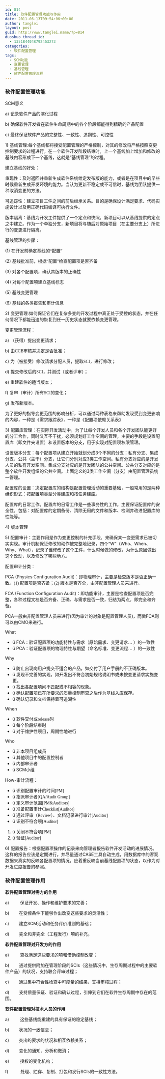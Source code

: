 ```yaml
---
id: 814
title: 软件配置管理功能与作用
date: 2011-06-13T09:54:06+00:00
author: tanglei
layout: post
guid: http://www.tanglei.name/?p=814
duoshuo_thread_id:
  - 1351844048792453273
categories:
  - 软件配置管理
tags:
  - SCM功能
  - 变更管理
  - 基线管理
  - 软件配置管理流程
---
```

### 软件配置管理功能

SCM意义

a) 记录软件产品的演化过程

b) 确保软件开发者在软件生命周期中的各个阶段都能得到精确的产品配置

c) 最终保证软件产品的完整性、一致性、追朔性、可控性

1) 基线管理<span style="font-family: 'Times New Roman';">:</span>每个基线都将接受配置管理的严格控制，对其的修改将严格按照变更控制要求的过程进行，在一个软件开发阶段结束时，上一个基线加上增加和修改的基线内容形成下一个基线，这就是“基线管理”的过程。

建立基线的好处：

重现性：及时返回并重新生成软件系统给定发布版的能力，或者是在项目中的早些时候重新生成开发环境的能力。当认为更新不稳定或不可信时，基线为团队提供一种取消变更的方法。

可追踪性：建立项目工件之间的前后继承关系。目的是确保设计满足要求、代码实施设计以及用正确代码编译可执行文件。

版本隔离：基线为开发工件提供了一个定点和快照，新项目可以从基线提供的定点之中建立。作为一个单独分支，新项目将与随后对原始项目（在主要分支上）所进行的变更进行隔离。

基线管理的步骤：

(1) <span style="font-family: 宋体;">在开发前确定基线的“配置”</span>

(2) <span style="font-family: 宋体;">基线批准前，根据“配置”检查配置项是否齐备</span>

(3) <span style="font-family: 宋体;">对各个配置项，确认其版本的正确性</span>

(4) <span style="font-family: 宋体;">对每个配置项建立基线标志</span>

(5) <span style="font-family: 宋体;">基线变更管理</span>

(6) <span style="font-family: 宋体;">基线的各类报告和审计信息</span>

2) 变更管理<span style="font-family: 'Times New Roman';">:</span>如何保证它们在复杂多变的开发过程中真正处于受控的状态，并在任何情况下都能迅速的恢复到任一历史状态就要依赖变更管理。

变更管理流程：

a) （获得）提出变更请求；

b) 由<span style="font-family: 'Times New Roman';">CCB</span><span style="font-family: 宋体;">审核并决定是否批准；</span>

c) 为（被接受）修改请求分配人员，提取<span style="font-family: 'Times New Roman';">SCI</span><span style="font-family: 宋体;">，进行修改；</span>

d) 提交修改后的<span style="font-family: 'Times New Roman';">SCI</span><span style="font-family: 宋体;">，并测试（或者评审）；</span>

e) 重建软件的适当版本；

f) 复审（审计）所有<span style="font-family: 'Times New Roman';">SCI</span><span style="font-family: 宋体;">的变化；</span>

g) 发布新版本。

为了更好的指导变更范围的影响分析，可以通过两种表格来帮助发现受到变更影响的内容，一种是《需求跟踪表》，一种是《配置项依赖关系表》

3) 配置库管理：在实际开发活动中，为了让每个开发人员和各个开发团队能更好的分工合作，同时又互不干扰，必须规划好工作空间的管理，主要的手段是设置配置库（即文件夹设置）和设置版本的分支，用于实现对配置项权限管理。

设置版本分支：每个配置项从建立开始就划分成3个不同的分支：私有分支、集成分支、公共（主干）分支，让它们分别对应3类工作空间。私有分支对应的是开发人员的私有开发空间。集成分支对应的是开发团队的公共空间。公共分支对应的是整个软件开发组织的公共空间。上面定义的3类工作空间（分支）由配置管理员统一管理。

配置库的设置：决定配置库的结构是配置管理活动的重要基础，一般常用的是两种组织形式：按配置项类型分类建库和按任务建库。

配置库的日常工作。配置库的日常工作是一些事务性的工作，主要保证配置库的安全性，包括：对配置库的定期备份、清除无用的文件和版本、检测并改进配置库的性能等。

4) 版本管理

5) 配置审计：主要作用是作为变更控制的补充手段，来确保某一变更需求已被切实实现。审计机制保证修改的动作被完整地记录，四个“W”（Who、When、Why、What），记录了谁修改了这个工件，什么时候做的修改，为什么原因做出这个改动，以及修改了哪些地方。

配置审计分类：

PCA (Physics Configuration Audit)：即物理审计，主要是检查版本是否正确一致。<span style="font-family: 'Times New Roman';">(1) </span><span style="font-family: 宋体;">配置项是否齐备；</span><span style="font-family: 'Times New Roman';">(2) </span><span style="font-family: 宋体;">版本是否齐全，由非配置管理人员来进行。</span>

FCA (Function Configuration Audit)：即功能审计，主要是检查配置项是否完整，各种过程文档是否齐备、正确、与需求是否一致，归结为两点，即完全和齐备。

PCA一般由非配置管理人员来进行(因为审计的对象是配置管理人员)，而做FCA则可以由CMO来进行。

What

  * ü FCA<span style="font-family: 宋体;">：验证配置项的功能特性与需求（原始需求、变更请求… ）的一致性</span>
  * ü PCA<span style="font-family: 宋体;">：验证配置项的物理特性与期望（命名标准、变更流程… ）的一致性</span>

Why

  * ü 防止出现向用户提交不适合的产品，如交付了用户手册的不正确版本。
  * ü 发现不完善的实现，如开发出不符合初始规格说明书或未按变更请求实施变更。
  * ü 找出各配置项间不匹配或不相容的现象。
  * ü 确认配置项已在所要求的质量控制审查之后作为基线入库保存。
  * ü 确认记录和文档保持着可追溯性

When

  * ü 软件交付或<span style="font-family: 'Times New Roman';">release</span><span style="font-family: 宋体;">时</span>
  * ü 每个阶段结束时
  * ü 对于维护性项目，周期性地进行

Who

  * ü 非本项目组成员
  * ü 其他项目中的配置控制者
  * ü 内部审计者
  * ü SCM<span style="font-family: 宋体;">小组</span>

How-<span style="font-family: 宋体;">审计流程：</span>

  * ü 识别配置审计的时间<span style="font-family: 'Times New Roman';">[PM]</span>
  * ü 指派审计者<span style="font-family: 'Times New Roman';">[QA/Audit Group]</span>
  * ü 定义审计范围<span style="font-family: 'Times New Roman';">[PM&Auditors]</span>
  * ü 准备配置审计<span style="font-family: 'Times New Roman';">Checklist[Auditor]</span>
  * ü 通过评审（<span style="font-family: 'Times New Roman';">Review</span><span style="font-family: 宋体;">）、文档记录进行审计</span><span style="font-family: 'Times New Roman';">[Auditor]</span>
  * ü 识别不符合项<span style="font-family: 'Times New Roman';">[Auditor]</span>

  1. ü 关闭不符合项<span style="font-family: 'Times New Roman';">[PM]</span>
  2. ü 验证<span style="font-family: 'Times New Roman';">[Auditor]</span>

6) 配置报告：根据配置项操作的记录来向管理者报告软件开发活动的进展情况。这样的报告应该是定期进行，并尽量通过CASE工具自动生成，用数据库中的客观数据来真实的反映各配置项的情况。应着重反映当前基线配置项的状态，以作为对开发进度报告的参照。

### 软件配置管理作用

**软件配置管理对需方的作用**

a)         保证开发、操作和维护要求的完善；

b)        在受控条件下能够作出改变这些要求的灵活性；

c)        建立SCM活动和任务评价准则的基础；

d)        完全和非完全（工程发行）项的补充。

**软件配置管理对开发方的作用**

a)         查找满足这些要求的项和借助控制改变；

b)        通过提供附加在管理阶段的SCIs（这些情况中，生存周期过程中的主要软件产品）的状况，支持联合评审过程；

c)        通过集中符合性检查中可度量的结果，支持审核过程；

d)        支持质量保证、验证和确认过程，引伸到它们在软件生存周期中存在的范围。

**软件配置管理对技术人员的作用**

a)         这些基线能重建的具有保证的稳定基线；

b)        状况的一致信息；

c)        突出的要求的状况和相互依赖关系；

d)        变化的通知、分析和撤消；

e)         授权的变化机构；

f)          处理、贮存、复制、打包和发行SCIs的一致性方法。
